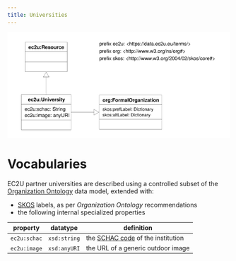 ```yaml
---
title: Universities
---
```


![universities data model](docs/datasets/index/universities.svg)

# Vocabularies

EC2U partner universities are described using a controlled subset of
the [Organization Ontology](https://www.w3.org/TR/vocab-org/) data model, extended with:

* [SKOS](https://www.w3.org/TR/skos-primer/#seclabel) labels, as per *Organization Ontology* recommendations
* the following internal specialized properties

| property     | datatype     | definition                                                   |
| ------------ | ------------ | ------------------------------------------------------------ |
| `ec2u:schac` | `xsd:string` | the [SCHAC code](https://wiki.uni-foundation.eu/pages/viewpage.action?pageId=12746935) of the institution |
| `ec2u:image` | `xsd:anyURI` | the URL of a generic outdoor image                           |

